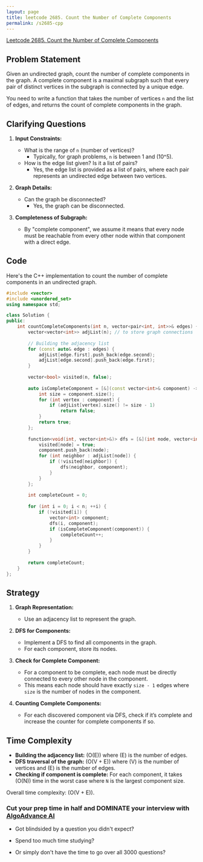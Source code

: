 ```yaml
---
layout: page
title: leetcode 2685. Count the Number of Complete Components
permalink: /s2685-cpp
---
```

[Leetcode 2685. Count the Number of Complete Components](https://algoadvance.github.io/algoadvance/l2685)
## Problem Statement

Given an undirected graph, count the number of complete components in the graph. A complete component is a maximal subgraph such that every pair of distinct vertices in the subgraph is connected by a unique edge.

You need to write a function that takes the number of vertices `n` and the list of edges, and returns the count of complete components in the graph.

## Clarifying Questions

1. **Input Constraints:**
   - What is the range of `n` (number of vertices)?
     - Typically, for graph problems, `n` is between 1 and \(10^5\).
   - How is the edge list given? Is it a list of pairs?
     - Yes, the edge list is provided as a list of pairs, where each pair represents an undirected edge between two vertices.

2. **Graph Details:**
   - Can the graph be disconnected?
     - Yes, the graph can be disconnected.
   
3. **Completeness of Subgraph:**
   - By "complete component", we assume it means that every node must be reachable from every other node within that component with a direct edge.

## Code

Here's the C++ implementation to count the number of complete components in an undirected graph.

```cpp
#include <vector>
#include <unordered_set>
using namespace std;

class Solution {
public:
    int countCompleteComponents(int n, vector<pair<int, int>>& edges) {
        vector<vector<int>> adjList(n); // to store graph connections
        
        // Building the adjacency list
        for (const auto& edge : edges) {
            adjList[edge.first].push_back(edge.second);
            adjList[edge.second].push_back(edge.first);
        }
        
        vector<bool> visited(n, false);
        
        auto isCompleteComponent = [&](const vector<int>& component) -> bool {
            int size = component.size();
            for (int vertex : component) {
                if (adjList[vertex].size() != size - 1)
                    return false;
            }
            return true;
        };
        
        function<void(int, vector<int>&)> dfs = [&](int node, vector<int>& component) {
            visited[node] = true;
            component.push_back(node);
            for (int neighbor : adjList[node]) {
                if (!visited[neighbor]) {
                    dfs(neighbor, component);
                }
            }
        };
        
        int completeCount = 0;
        
        for (int i = 0; i < n; ++i) {
            if (!visited[i]) {
                vector<int> component;
                dfs(i, component);
                if (isCompleteComponent(component)) {
                    completeCount++;
                }
            }
        }
        
        return completeCount;
    }
};
```

## Strategy

1. **Graph Representation:** 
   - Use an adjacency list to represent the graph.

2. **DFS for Components:** 
   - Implement a DFS to find all components in the graph.
   - For each component, store its nodes.

3. **Check for Complete Component:**
   - For a component to be complete, each node must be directly connected to every other node in the component.
   - This means each node should have exactly `size - 1` edges where `size` is the number of nodes in the component.

4. **Counting Complete Components:**
   - For each discovered component via DFS, check if it’s complete and increase the counter for complete components if so.

## Time Complexity

- **Building the adjacency list:** \(O(E)\) where \(E\) is the number of edges.
- **DFS traversal of the graph:** \(O(V + E)\) where \(V\) is the number of vertices and \(E\) is the number of edges.
- **Checking if component is complete:** For each component, it takes \(O(N)\) time in the worst case where `N` is the largest component size.

Overall time complexity: \(O(V + E)\).


### Cut your prep time in half and DOMINATE your interview with [AlgoAdvance AI](https://algoAdvance.com)

- Got blindsided by a question you didn't expect?

- Spend too much time studying?

- Or simply don't have the time to go over all 3000 questions?

